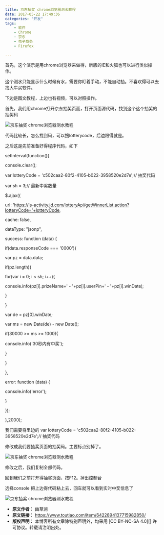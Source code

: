```yaml
---
title: 京东抽奖 chrome浏览器测水教程
date: 2017-05-22 17:49:36
categories: "开发"
tags:
	- 软件
	- Chrome
	- 京东
	- 电子商务
	- Firefox

---
```


首先，这个演示是用chrome浏览器来做得，新版的IE和火狐也可以进行类似操作。  


这个测水只能显示什么时候有水，需要你盯着手动，不能自动抽。不喜欢得可以去找大牛买软件。

下边是图文教程，上边也有视频，可以对照操作。

首先，我们用chrome打开京东抽奖页面，打开页面源代码，找到这个这个抽奖的抽奖码

![京东抽奖 chrome浏览器测水教程][chrome]

代码比较长，怎么找到码，可以搜lotterycode，后边跟得就是。

之后这是先前准备好得程序代码，如下

setInterval(function()\{

console.clear();

var lotteryCode = 'c502caa2-80f2-4105-b022-3958520e2d7e';// 抽奖代码

var sh = 3;// 最新中奖数量

$.ajax(\{

url: 'https://ls-activity.jd.com/lotteryApi/getWinnerList.action?lotteryCode='+lotteryCode,

cache: false,

dataType: "jsonp",

success: function (data) \{

if(data.responseCode === '0000')\{

var pz = data.data;

if(pz.length)\{

for(var i = 0; i < sh; i++)\{

console.info(pz\[i\].prizeName+' - '+pz\[i\].userPin+' - '+pz\[i\].winDate);

\}

\}

var de = pz\[0\].winDate;

var ms = new Date(de) - new Date();

if(30000 >= ms >= 1000)\{

console.info('30秒内有中奖');

\}

\}

\},

error: function (data) \{

console.info('error');

\}

\});

\},2000);

我们需要将里边的 var lotteryCode = 'c502caa2-80f2-4105-b022-3958520e2d7e';// 抽奖代码

修改成我们要抽奖页面的抽奖码。主要标点别掉了。

![京东抽奖 chrome浏览器测水教程][chrome 1]

修改之后，我们复制全部代码。

回到我们之前打开得抽奖页面，按F12。掉出控制台

选择console 把上边得代码粘上去，回车就可以看到实时中奖信息了

![京东抽奖 chrome浏览器测水教程][chrome 2]


[chrome]: /pro/os/crawler/IAFM-FFZE-RAVF.jpg
[chrome 1]: /pro/os/crawler/RJFJ-6VAE-NFVY.jpg
[chrome 2]: /pro/os/crawler/YFYE-BMNB-YA3I.jpg
 *  **原文作者：** 幽草涧
 *  **原文链接：** https://www.toutiao.com/item/6422894137715982850/
 *  **版权声明：** 本博客所有文章除特别声明外，均采用 [CC BY-NC-SA 4.0][] 许可协议。转载请注明出处。